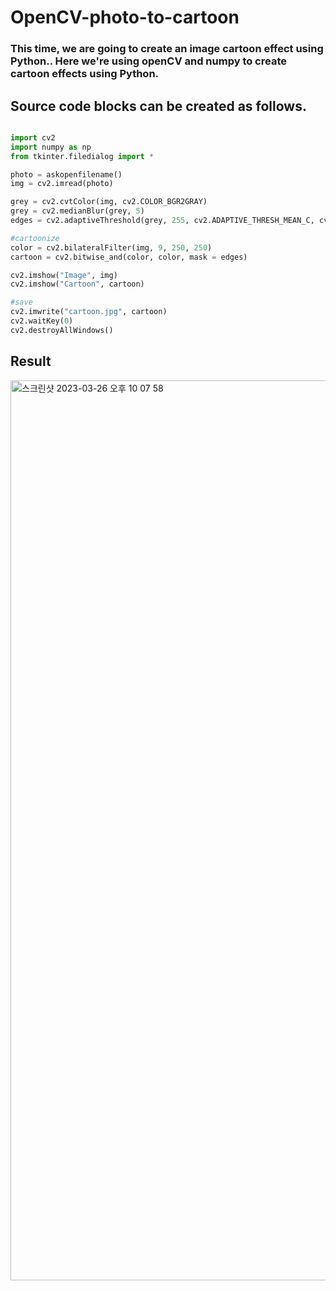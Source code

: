 # OpenCV-photo-to-cartoon
 
 
 ### This time, we are going to create an image cartoon effect using Python.. Here we're using openCV and numpy to create cartoon effects using  Python.

## Source code blocks can be created as follows.



~~~python

import cv2
import numpy as np
from tkinter.filedialog import *

photo = askopenfilename()
img = cv2.imread(photo)

grey = cv2.cvtColor(img, cv2.COLOR_BGR2GRAY)
grey = cv2.medianBlur(grey, 5)
edges = cv2.adaptiveThreshold(grey, 255, cv2.ADAPTIVE_THRESH_MEAN_C, cv2.THRESH_BINARY, 9, 9)

#cartoonize
color = cv2.bilateralFilter(img, 9, 250, 250)
cartoon = cv2.bitwise_and(color, color, mask = edges)

cv2.imshow("Image", img)
cv2.imshow("Cartoon", cartoon)

#save
cv2.imwrite("cartoon.jpg", cartoon)
cv2.waitKey(0)
cv2.destroyAllWindows()

~~~

## Result

<img width="1440" alt="스크린샷 2023-03-26 오후 10 07 58" src="https://user-images.githubusercontent.com/119654152/227978790-40f1b46b-4dad-4a29-b5a3-32e8e57e4e58.png">

